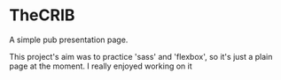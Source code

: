 # TheCRIB
A simple pub presentation page.  

This project's aim was to practice 'sass' and 'flexbox', so it's just a plain page at the moment.
I really enjoyed working on it



